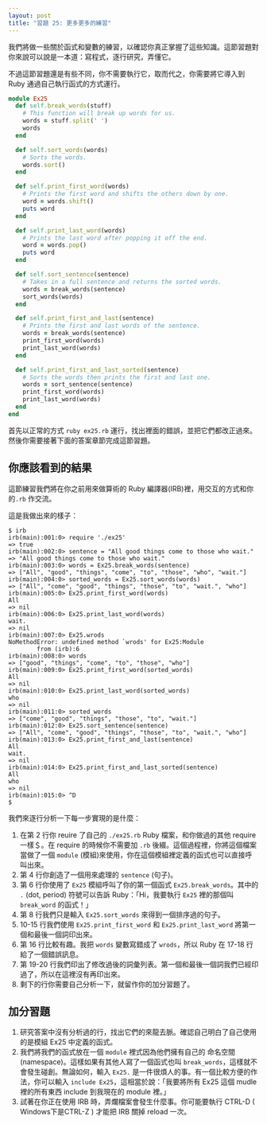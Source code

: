 ```yaml
---
layout: post
title: "習題 25: 更多更多的練習"
---
```


我們將做一些關於函式和變數的練習，以確認你真正掌握了這些知識。這節習題對你來說可以說是一本道：寫程式，逐行研究，弄懂它。

不過這節習題還是有些不同，你不需要執行它，取而代之，你需要將它導入到 Ruby 通過自己執行函式的方式運行。

```ruby
module Ex25
  def self.break_words(stuff)
    # This function will break up words for us.
    words = stuff.split(' ')
    words
  end

  def self.sort_words(words)
    # Sorts the words.
    words.sort() 
  end

  def self.print_first_word(words)
    # Prints the first word and shifts the others down by one.
    word = words.shift()
    puts word
  end

  def self.print_last_word(words)
    # Prints the last word after popping it off the end.
    word = words.pop()
    puts word
  end

  def self.sort_sentence(sentence)
    # Takes in a full sentence and returns the sorted words.
    words = break_words(sentence)
    sort_words(words)
  end

  def self.print_first_and_last(sentence)
    # Prints the first and last words of the sentence.
    words = break_words(sentence)
    print_first_word(words)
    print_last_word(words)
  end

  def self.print_first_and_last_sorted(sentence)
    # Sorts the words then prints the first and last one.
    words = sort_sentence(sentence)
    print_first_word(words)
    print_last_word(words)
  end
end
```

首先以正常的方式 `ruby ex25.rb` 運行，找出裡面的錯誤，並把它們都改正過來。然後你需要接著下面的答案章節完成這節習題。

## 你應該看到的結果

這節練習我們將在你之前用來做算術的 Ruby 編譯器(IRB)裡，用交互的方式和你的`.rb` 作交流。

這是我做出來的樣子：

    $ irb
    irb(main):001:0> require './ex25'
    => true
    irb(main):002:0> sentence = "All good things come to those who wait."
    => "All good things come to those who wait."
    irb(main):003:0> words = Ex25.break_words(sentence)
    => ["All", "good", "things", "come", "to", "those", "who", "wait."]
    irb(main):004:0> sorted_words = Ex25.sort_words(words)
    => ["All", "come", "good", "things", "those", "to", "wait.", "who"]
    irb(main):005:0> Ex25.print_first_word(words)
    All
    => nil
    irb(main):006:0> Ex25.print_last_word(words)
    wait.
    => nil
    irb(main):007:0> Ex25.wrods
    NoMethodError: undefined method `wrods' for Ex25:Module
            from (irb):6
    irb(main):008:0> words
    => ["good", "things", "come", "to", "those", "who"]
    irb(main):009:0> Ex25.print_first_word(sorted_words)
    All
    => nil
    irb(main):010:0> Ex25.print_last_word(sorted_words)
    who
    => nil
    irb(main):011:0> sorted_words
    => ["come", "good", "things", "those", "to", "wait."]
    irb(main):012:0> Ex25.sort_sentence(sentence)
    => ["All", "come", "good", "things", "those", "to", "wait.", "who"]
    irb(main):013:0> Ex25.print_first_and_last(sentence)
    All
    wait.
    => nil
    irb(main):014:0> Ex25.print_first_and_last_sorted(sentence)
    All
    who
    => nil
    irb(main):015:0> ^D
    $

我們來逐行分析一下每一步實現的是什麼：

1. 在第 2 行你 reuire 了自己的 `./ex25.rb` Ruby 檔案，和你做過的其他 require 一樣＄。在 require 的時候你不需要加 `.rb` 後綴。這個過程裡，你將這個檔案當做了一個 `module` (模組)來使用，你在這個模組裡定義的函式也可以直接呼叫出來。
2. 第 4 行你創造了一個用來處理的 `sentence` (句子)。
3. 第 6 行你使用了 `Ex25` 模組呼叫了你的第一個函式 `Ex25.break_words`。其中的 `.` (dot, period) 符號可以告訴 Ruby：「Hi，我要執行 `Ex25` 裡的那個叫 `break_word` 的函式！」
4. 第 8 行我們只是輸入 `Ex25.sort_words` 來得到一個排序過的句子。
5. 10-15 行我們使用 `Ex25.print_first_word` 和 `Ex25.print_last_word` 將第一個和最後一個詞印出來。
6. 第 16 行比較有趣。我把 `words` 變數寫錯成了 `wrods`，所以 Ruby 在 17-18 行給了一個錯誤訊息。
7. 第 19-20 行我們印出了修改過後的詞彙列表。第一個和最後一個詞我們已經印過了，所以在這裡沒有再印出來。
8. 剩下的行你需要自己分析一下，就留作你的加分習題了。 

## 加分習題

1. 研究答案中沒有分析過的行，找出它們的來龍去脈。確認自己明白了自己使用的是模組 Ex25 中定義的函式。
2. 我們將我們的函式放在一個 `module` 裡式因為他們擁有自己的 命名空間 (namespace)。這樣如果有其他人寫了一個函式也叫 `break_words`，這樣就不會發生碰創。無論如何，輸入 `Ex25.` 是一件很煩人的事。有一個比較方便的作法，你可以輸入 `include Ex25`，這相當於說：「我要將所有 Ex25 這個 mudle 裡的所有東西 include 到我現在的 module 裡。」
3. 試著在你正在使用 IRB 時，弄爛檔案會發生什麼事。你可能要執行 CTRL-D ( Windows下是CTRL-Z ) 才能把 IRB 關掉 reload 一次。
